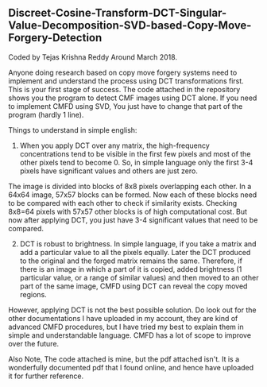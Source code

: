 ## Discreet-Cosine-Transform-DCT-Singular-Value-Decomposition-SVD-based-Copy-Move-Forgery-Detection

Coded by Tejas Krishna Reddy
Around March 2018.

Anyone doing research based on copy move forgery systems need to implement and understand the process using DCT transformations first. This is your first stage of success. The code attached in the repository shows you the program to detect CMF images using DCT alone. If you need to implement CMFD using SVD, You just have to change that part of the program (hardly 1 line).

Things to understand in simple english:
1. When you apply DCT over any matrix, the high-frequency concentrations tend to be visible in the first few pixels and most of the other pixels tend to become 0. So, in simple language only the first 3-4 pixels have significant values and others are just zero. 

The image is divided into blocks of 8x8 pixels overlapping each other. In a 64x64 image, 57x57 blocks can be formed. Now each of these blocks need to be compared with each other to check if similarity exists. Checking 8x8=64 pixels with 57x57 other blocks is of high computational cost. But now after applying DCT, you just have 3-4 significant values that need to be compared. 

2. DCT is robust to brightness. In simple language, if you take a matrix and add a particular value to all the pixels equally. Later the DCT produced to the original and the forged matrix remains the same. 
Therefore, if there is an image in which a part of it is copied, added brightness (1 particular value, or a range of similar values) and then moved to an other part of the same image, CMFD using DCT can reveal the copy moved regions.

However, applying DCT is not the best possible solution. Do look out for the other documentations I have uploaded in my account, they are kind of advanced CMFD procedures, but I have tried my best to explain them in simple and understandable language. CMFD has a lot of scope to improve over the future.

Also Note, 
The code attached is mine, but the pdf attached isn't. It is a wonderfully documented pdf that I found online, and hence have uploaded it for further reference.
